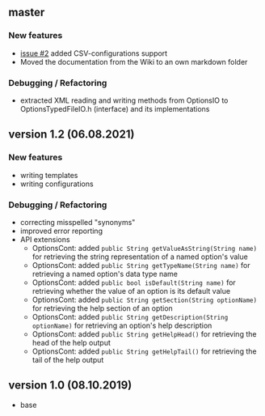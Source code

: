 ## master
### New features
* [issue #2](https://github.com/dkrajzew/optionslib_java/issues/2) added CSV-configurations support
* Moved the documentation from the Wiki to an own markdown folder

### Debugging / Refactoring
* extracted XML reading and writing methods from OptionsIO to OptionsTypedFileIO.h (interface) and its implementations

## version 1.2 (06.08.2021)

### New features
* writing templates
* writing configurations

### Debugging / Refactoring
* correcting misspelled "synonyms"
* improved error reporting
* API extensions
  * OptionsCont: added ```public String getValueAsString(String name)``` for retrieving the string representation of a named option's value
  * OptionsCont: added ```public String getTypeName(String name)``` for retrieving a named option's data type name
  * OptionsCont: added ```public bool isDefault(String name)``` for retrieving whether the value of an option is its default value
  * OptionsCont: added ```public String getSection(String optionName)``` for retrieving the help section of an option
  * OptionsCont: added ```public String getDescription(String optionName)``` for retrieving an option's help description
  * OptionsCont: added ```public String getHelpHead()``` for retrieving the head of the help output
  * OptionsCont: added ```public String getHelpTail()``` for retrieving the tail of the help output

## version 1.0 (08.10.2019)
* base
